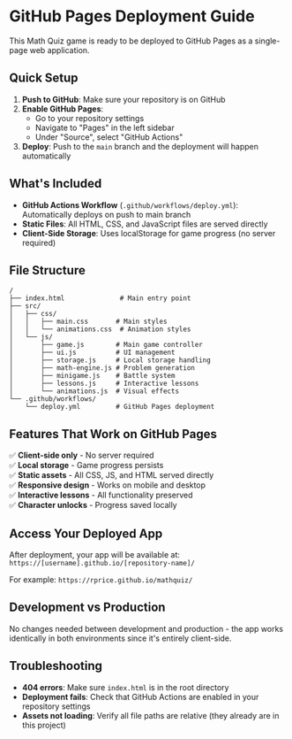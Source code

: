 # GitHub Pages Deployment Guide

This Math Quiz game is ready to be deployed to GitHub Pages as a single-page web application.

## Quick Setup

1. **Push to GitHub**: Make sure your repository is on GitHub
2. **Enable GitHub Pages**: 
   - Go to your repository settings
   - Navigate to "Pages" in the left sidebar
   - Under "Source", select "GitHub Actions"
3. **Deploy**: Push to the `main` branch and the deployment will happen automatically

## What's Included

- **GitHub Actions Workflow** (`.github/workflows/deploy.yml`): Automatically deploys on push to main branch
- **Static Files**: All HTML, CSS, and JavaScript files are served directly
- **Client-Side Storage**: Uses localStorage for game progress (no server required)

## File Structure

```
/
├── index.html              # Main entry point
├── src/
│   ├── css/
│   │   ├── main.css       # Main styles
│   │   └── animations.css  # Animation styles
│   └── js/
│       ├── game.js        # Main game controller
│       ├── ui.js          # UI management
│       ├── storage.js     # Local storage handling
│       ├── math-engine.js # Problem generation
│       ├── minigame.js    # Battle system
│       ├── lessons.js     # Interactive lessons
│       └── animations.js  # Visual effects
└── .github/workflows/
    └── deploy.yml         # GitHub Pages deployment
```

## Features That Work on GitHub Pages

✅ **Client-side only** - No server required  
✅ **Local storage** - Game progress persists  
✅ **Static assets** - All CSS, JS, and HTML served directly  
✅ **Responsive design** - Works on mobile and desktop  
✅ **Interactive lessons** - All functionality preserved  
✅ **Character unlocks** - Progress saved locally  

## Access Your Deployed App

After deployment, your app will be available at:
`https://[username].github.io/[repository-name]/`

For example: `https://rprice.github.io/mathquiz/`

## Development vs Production

No changes needed between development and production - the app works identically in both environments since it's entirely client-side.

## Troubleshooting

- **404 errors**: Make sure `index.html` is in the root directory
- **Deployment fails**: Check that GitHub Actions are enabled in your repository settings
- **Assets not loading**: Verify all file paths are relative (they already are in this project)
